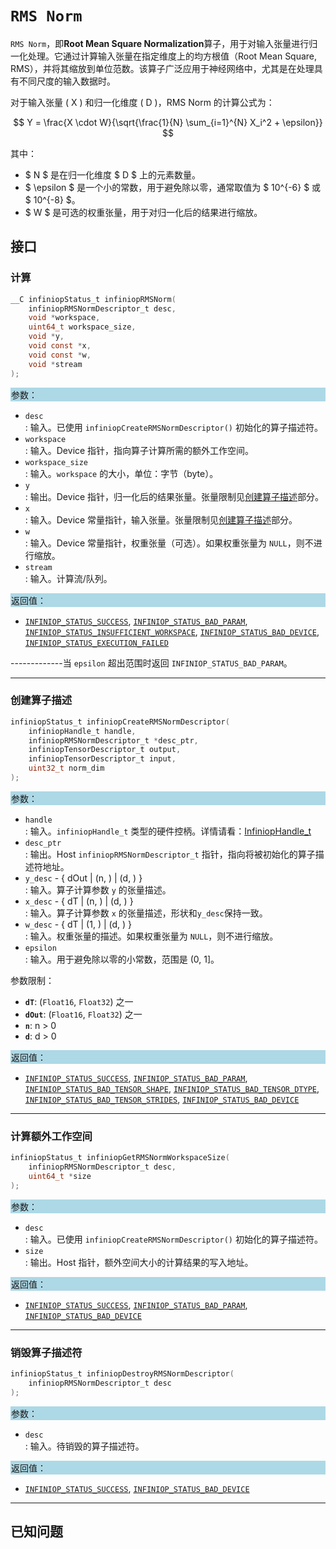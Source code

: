 # `RMS Norm`

`RMS Norm`，即**Root Mean Square Normalization**算子，用于对输入张量进行归一化处理。它通过计算输入张量在指定维度上的均方根值（Root Mean Square, RMS），并将其缩放到单位范数。该算子广泛应用于神经网络中，尤其是在处理具有不同尺度的输入数据时。


对于输入张量 \( X \) 和归一化维度 \( D \)，RMS Norm 的计算公式为：

$$
Y = \frac{X \cdot W}{\sqrt{\frac{1}{N} \sum_{i=1}^{N} X_i^2 + \epsilon}}
$$

其中：
- $ N $ 是在归一化维度 $ D $ 上的元素数量。
- $ \epsilon $ 是一个小的常数，用于避免除以零，通常取值为 $ 10^{-6} $ 或 $ 10^{-8} $。
- $  W $  是可选的权重张量，用于对归一化后的结果进行缩放。

## 接口

### 计算

```c
__C infiniopStatus_t infiniopRMSNorm(
    infiniopRMSNormDescriptor_t desc,
    void *workspace,
    uint64_t workspace_size,
    void *y,
    void const *x,
    void const *w,
    void *stream
);
```
<div style="background-color: lightblue; padding: 1px;"> 参数： </div>

- `desc`  
	 : 输入。已使用 `infiniopCreateRMSNormDescriptor()` 初始化的算子描述符。
- `workspace`  
	 : 输入。Device 指针，指向算子计算所需的额外工作空间。
- `workspace_size`  
	 : 输入。`workspace` 的大小，单位：字节（byte）。
- `y`  
	 : 输出。Device 指针，归一化后的结果张量。张量限制见[创建算子描述](#创建算子描述)部分。
- `x`  
	 : 输入。Device 常量指针，输入张量。张量限制见[创建算子描述](#创建算子描述)部分。
- `w`  
	 : 输入。Device 常量指针，权重张量（可选）。如果权重张量为 `NULL`，则不进行缩放。
- `stream`  
	 : 输入。计算流/队列。

<div style="background-color: lightblue; padding: 1px;"> 返回值：</div>

- [`INFINIOP_STATUS_SUCCESS`](), [`INFINIOP_STATUS_BAD_PARAM`](), [`INFINIOP_STATUS_INSUFFICIENT_WORKSPACE`](), [`INFINIOP_STATUS_BAD_DEVICE`](), [`INFINIOP_STATUS_EXECUTION_FAILED`]()

-------------当 `epsilon` 超出范围时返回 `INFINIOP_STATUS_BAD_PARAM`。

---

### 创建算子描述

```c
infiniopStatus_t infiniopCreateRMSNormDescriptor(
    infiniopHandle_t handle,
    infiniopRMSNormDescriptor_t *desc_ptr,
    infiniopTensorDescriptor_t output,
    infiniopTensorDescriptor_t input,
    uint32_t norm_dim
);
```
<div style="background-color: lightblue; padding: 1px;"> 参数：</div>


- `handle`  
  : 输入。`infiniopHandle_t` 类型的硬件控柄。详情请看：[InfiniopHandle_t]()
- `desc_ptr`  
  : 输出。Host `infiniopRMSNormDescriptor_t` 指针，指向将被初始化的算子描述符地址。
- `y_desc` - { dOut | (n, ) |  (d, ) }  
  : 输入。算子计算参数 `y` 的张量描述。
- `x_desc` - { dT | (n, ) |  (d, ) }  
  : 输入。算子计算参数 `x` 的张量描述，形状和`y_desc`保持一致。
- `w_desc` - { dT |  (1, )  |  (d, ) }  
  : 输入。权重张量的描述。如果权重张量为 `NULL`，则不进行缩放。
- `epsilon`  
  : 输入。用于避免除以零的小常数，范围是 (0, 1]。

参数限制：

- **`dT`**: (`Float16`, `Float32`) 之一  
- **`dOut`**: (`Float16`, `Float32`) 之一  
- **`n`**: n > 0  
- **`d`**: d > 0  


<div style="background-color: lightblue; padding: 1px;"> 返回值：</div>

- [`INFINIOP_STATUS_SUCCESS`](), [`INFINIOP_STATUS_BAD_PARAM`](), [`INFINIOP_STATUS_BAD_TENSOR_SHAPE`](), [`INFINIOP_STATUS_BAD_TENSOR_DTYPE`](), [`INFINIOP_STATUS_BAD_TENSOR_STRIDES`](), [`INFINIOP_STATUS_BAD_DEVICE`]()

---

### 计算额外工作空间

```c
infiniopStatus_t infiniopGetRMSNormWorkspaceSize(
    infiniopRMSNormDescriptor_t desc,
    uint64_t *size
);
```
<div style="background-color: lightblue; padding: 1px;"> 参数：</div>

- `desc`  
  : 输入。已使用 `infiniopCreateRMSNormDescriptor()` 初始化的算子描述符。
- `size`  
  : 输出。Host 指针，额外空间大小的计算结果的写入地址。

<div style="background-color: lightblue; padding: 1px;"> 返回值：</div>

- [`INFINIOP_STATUS_SUCCESS`](), [`INFINIOP_STATUS_BAD_PARAM`](), [`INFINIOP_STATUS_BAD_DEVICE`]()

---

### 销毁算子描述符

```c
infiniopStatus_t infiniopDestroyRMSNormDescriptor(
    infiniopRMSNormDescriptor_t desc
);
```
<div style="background-color: lightblue; padding: 1px;"> 参数： </div>

- `desc`  
  : 输入。待销毁的算子描述符。

<div style="background-color: lightblue; padding: 1px;"> 返回值： </div>

- [`INFINIOP_STATUS_SUCCESS`](), [`INFINIOP_STATUS_BAD_DEVICE`]()

---

## 已知问题
